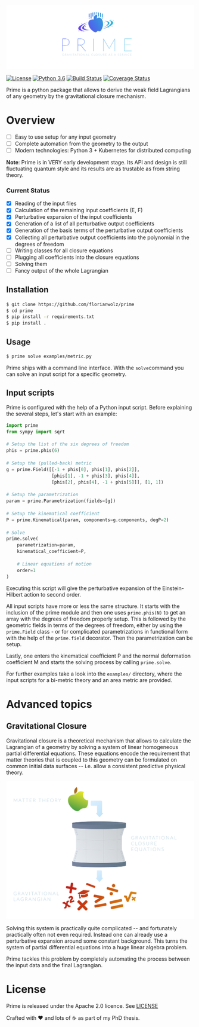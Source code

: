 ![logo](https://github.com/florianwolz/prime/raw/master/docs/images/header.png "Prime")

[![License](https://img.shields.io/badge/License-Apache%202.0-blue.svg)](https://opensource.org/licenses/Apache-2.0)
[![Python 3.6](https://img.shields.io/badge/python-3.6-blue.svg)](https://www.python.org/downloads/release/python-360/)
[![Build Status](https://travis-ci.com/florianwolz/prime.svg?branch=master)](https://travis-ci.com/florianwolz/prime)
[![Coverage Status](https://coveralls.io/repos/github/florianwolz/prime/badge.svg?branch=master)](https://coveralls.io/github/florianwolz/prime?branch=master)

Prime is a python package that allows to derive the weak field Lagrangians of any
geometry by the gravitational closure mechanism.

# Overview

 - [ ] Easy to use setup for any input geometry
 - [ ] Complete automation from the geometry to the output
 - [ ] Modern technologies: Python 3 + Kubernetes for distributed computing

 **Note**: Prime is in VERY early development stage. Its API and design is still fluctuating quantum style and its results are as trustable as from string theory.

### Current Status

 - [x] Reading of the input files
 - [x] Calculation of the remaining input coefficients (E, F)
 - [x] Perturbative expansion of the input coefficients
 - [x] Generation of a list of all perturbative output coefficients
 - [x] Generation of the basis terms of the perturbative output coefficients
 - [x] Collecting all perturbative output coefficients into the polynomial in the degrees of freedom
 - [ ] Writing classes for all closure equations
 - [ ] Plugging all coefficients into the closure equations
 - [ ] Solving them
 - [ ] Fancy output of the whole Lagrangian

## Installation

```sh
$ git clone https://github.com/florianwolz/prime
$ cd prime
$ pip install -r requirements.txt
$ pip install .
```

## Usage

```sh
$ prime solve examples/metric.py
```

Prime ships with a command line interface. With the `solve`command you can solve an
input script for a specific geometry.

## Input scripts

Prime is configured with the help of a Python input script. Before explaining
the several steps, let's start with an example:

```python
import prime
from sympy import sqrt

# Setup the list of the six degrees of freedom
phis = prime.phis(6)

# Setup the (pulled-back) metric
g = prime.Field([[-1 + phis[0], phis[1], phis[2]],
                 [phis[1], -1 + phis[3], phis[4]],
                 [phis[2], phis[4], -1 + phis[5]]], [1, 1])

# Setup the parametrization
param = prime.Parametrization(fields=[g])

# Setup the kinematical coefficient
P = prime.Kinematical(param, components=g.components, degP=2)

# Solve
prime.solve(
    parametrization=param,
    kinematical_coefficient=P,

    # Linear equations of motion
    order=1
)
```

Executing this script will give the perturbative expansion of the Einstein-Hilbert
action to second order.

All input scripts have more or less the same structure. It starts with the inclusion
of the prime module and then one uses `prime.phis(N)` to get an array with the degrees
of freedom properly setup.
This is followed by the geometric fields in terms of the degrees of freedom, either by
using the `prime.Field` class - or for complicated parametrizations in functional form 
with the help of the `prime.field` decorator. Then the parametrization can be setup.

Lastly, one enters the kinematical coefficient P and the normal deformation coefficient M
and starts the solving process by calling `prime.solve`.

For further examples take a look into the `examples/` directory, where the input scripts for
a bi-metric theory and an area metric are provided.

# Advanced topics

## Gravitational Closure

Gravitational closure is a theoretical mechanism that allows to calculate the Lagrangian
of a geometry by solving a system of linear homogeneous partial differential equations.
These equations encode the requirement that matter theories that is coupled to this geometry
can be formulated on common initial data surfaces -- i.e. allow a consistent predictive
physical theory.

![closure](https://github.com/florianwolz/prime/raw/master/docs/images/closure.png "Gravitational closure")

Solving this system is practically quite complicated -- and fortunately practically often not even required.
Instead one can already use a perturbative expansion around some constant background. This turns the
system of partial differential equations into a huge linear algebra problem.

Prime tackles this problem by completely automating the process between the input data and the
final Lagrangian.

# License

Prime is released under the Apache 2.0 licence. See [LICENSE](https://github.com/crazyphysicist/cobalt/blob/master/LICENSE.txt)

Crafted with :heart: and lots of :coffee: as part of my PhD thesis.
